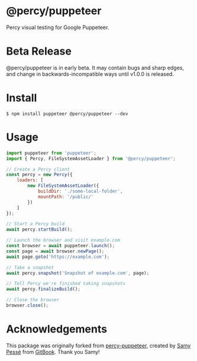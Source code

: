 # @percy/puppeteer

Percy visual testing for Google Puppeteer.

# Beta Release

@percy/puppeteer is in early beta. It may contain bugs and sharp edges, and change in backwards-incompatible ways until v1.0.0 is released.

# Install

```
$ npm install puppeteer @percy/puppeteer --dev
```

# Usage

```js
import puppeteer from 'puppeteer';
import { Percy, FileSystemAssetLoader } from '@percy/puppeteer';

// Create a Percy client
const percy = new Percy({
    loaders: [
        new FileSystemAssetLoader({
            buildDir: './some-local-folder',
            mountPath: '/public/'
        })
    ]
});

// Start a Percy build
await percy.startBuild();

// Launch the browser and visit example.com
const browser = await puppeteer.launch();
const page = await browser.newPage();
await page.goto('https://example.com');

// Take a snapshot
await percy.snapshot('Snapshot of example.com', page);

// Tell Percy we're finished taking snapshots
await percy.finalizeBuild();

// Close the browser
browser.close();
```

# Acknowledgements
This package was originally forked from [percy-puppeteer](https://github.com/GitbookIO/percy-puppeteer), created by [Samy Pessé](https://twitter.com/SamyPesse) from [GitBook](https://www.gitbook.com/).  Thank you Samy!
